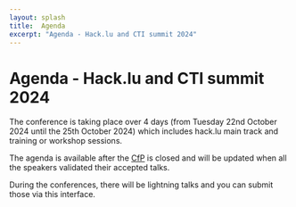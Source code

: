 ```yaml
---
layout: splash
title:  Agenda
excerpt: "Agenda - Hack.lu and CTI summit 2024"
---
```


# Agenda - Hack.lu and CTI summit 2024

The conference is taking place over 4 days (from Tuesday 22nd October 2024 until the 25th October 2024) which includes hack.lu main track and training or workshop sessions.

The agenda is available after the [CfP](https://2024.hack.lu/blog/hack.lu-2024-call-for-papers/) is closed and will be updated when all the speakers validated their accepted talks.

During the conferences, there will be lightning talks and you can submit those via this interface.

